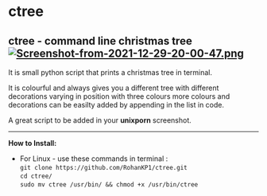 # ctree
ctree - command line christmas tree
[![Screenshot-from-2021-12-29-20-00-47.png](https://i.postimg.cc/X7M6RTr9/Screenshot-from-2021-12-29-20-00-47.png)](https://postimg.cc/mhSnMpNr)
------

It is small python script that prints a christmas tree in terminal.

It is colourful and always gives you a different tree with different
decorations varying in position with three colours more colours and
decorations can be easilty added by appending in the list in code.

A great script to be added in your **unixporn** screenshot.

------

**How to Install:**
 <br />
* For Linux - use these commands in terminal :
<br />`git clone https://github.com/RohanKP1/ctree.git`
<br />`cd ctree/`
<br />`sudo mv ctree /usr/bin/ && chmod +x /usr/bin/ctree`

